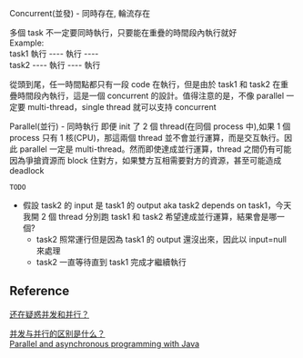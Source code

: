 Concurrent(並發) - 同時存在, 輪流存在

多個 task 不一定要同時執行，只要能在重疊的時間段內執行就好  
Example:  
task1 執行 ---- 執行 ----  
task2 ---- 執行 ---- 執行

從頭到尾，任一時間點都只有一段 code 在執行，但是由於 task1 和 task2 在重疊時間段內執行，這是一個 concurrent 的設計。值得注意的是，不像 parallel 一定要 multi-thread，single thread 就可以支持 concurrent

Parallel(並行) - 同時執行
即便 init 了 2 個 thread(在同個 process 中),如果 1 個 process 只有 1 核(CPU)，那這兩個 thread 並不會並行運算，而是交互執行。因此 parallel 一定是 multi-thread。然而即使達成並行運算，thread 之間仍有可能因為爭搶資源而 block 住對方，如果雙方互相需要對方的資源，甚至可能造成 deadlock

`TODO`

- 假設 task2 的 input 是 task1 的 output aka task2 depends on task1，今天我開 2 個 thread 分別跑 task1 和 task2 希望達成並行運算，結果會是哪一個?
  - task2 照常運行但是因為 task1 的 output 還沒出來，因此以 input=null 來處理
  - task2 一直等待直到 task1 完成才繼續執行

## Reference

[还在疑惑并发和并行？](https://laike9m.com/blog/huan-zai-yi-huo-bing-fa-he-bing-xing,61/)

[并发与并行的区别是什么？](https://www.zhihu.com/question/33515481)  
[Parallel and asynchronous programming with Java](https://medium.com/nerd-for-tech/parallel-and-asynchronous-programming-with-java-54278db2d839)
